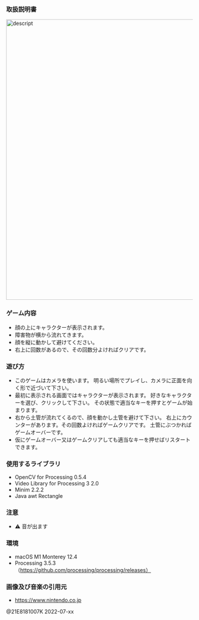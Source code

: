 ### 取扱説明書 ###

<img width="757" alt="descript" src="https://user-images.githubusercontent.com/93387572/182334964-52e18934-98a5-4406-955d-72bd5ff655bc.png">

### ゲーム内容 ###
- 顔の上にキャラクターが表示されます。
- 障害物が横から流れてきます。
- 顔を縦に動かして避けてください。
- 右上に回数があるので、その回数分よければクリアです。

### 遊び方 ###
-  このゲームはカメラを使います。
   明るい場所でプレイし、カメラに正面を向く形で近づいて下さい。
-  最初に表示される画面ではキャラクターが表示されます。
   好きなキャラクターを選び、クリックして下さい。
   その状態で適当なキーを押すとゲームが始まります。
-  右から土管が流れてくるので、顔を動かし土管を避けて下さい。
   右上にカウンターがあります。その回数よければゲームクリアです。
   土管にぶつかればゲームオーバーです。
-  仮にゲームオーバー又はゲームクリアしても適当なキーを押せばリスタートできます。

### 使用するライブラリ ###
- OpenCV for Processing 0.5.4
- Video Library for Processing 3 2.0
- Minim 2.2.2
- Java awt Rectangle

### 注意 ###
- ⚠︎ 音が出ます

### 環境 ###
- macOS M1 Monterey 12.4
- Processing 3.5.3 （https://github.com/processing/processing/releases）

### 画像及び音楽の引用元 ###
- https://www.nintendo.co.jp

@21E8181007K 2022-07-xx


